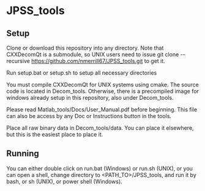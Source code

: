 # JPSS_tools

## Setup

Clone or download this repository into any directory. Note that CXXDecomQt is a submodule, so UNIX users need to issue git clone --recursive https://github.com/nmerrill67/JPSS_tools.git to get it.

Run setup.bat or setup.sh to setup all necessary directories

You must compile CXXDecomQt for UNIX systems using cmake. The source code is located in Decom_tools. Otherwise, there is a precompiled image for windows already setup in this repository, also under Decom_tools.


Please read Matlab_tools/Docs/User_Manual.pdf before beginning. This file can also be access by any Doc or Instructions button in the tools.

Place all raw binary data in Decom_tools/data. You can place it elsewhere, but this is the easiest place to place it.


## Running

You can either double click on run.bat (Windows) or run.sh (UNIX), or you can open a shell, change directory to <PATH_TO>/JPSS_tools, and run it by bash, or sh (UNIX), or power shell (Windows).
